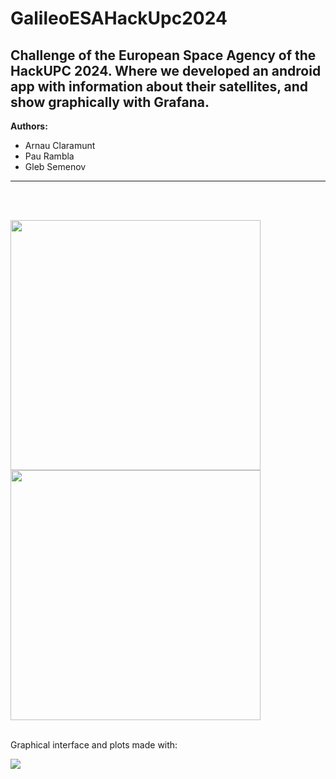 # GalileoESAHackUpc2024
Challenge of the European Space Agency of the HackUPC 2024. Where we developed an android app with information about their satellites, and show graphically with Grafana.
---
**Authors:**
- Arnau Claramunt
- Pau Rambla
- Gleb Semenov
---
<br>
<br>
<p float="left">
  <img src="https://github.com/ArnauCS03/GalileoESAHackUpc2024/assets/95536223/f3cedaef-2fe2-4415-8418-ea24fe2268da" width="400" height="400" />
  <img src="https://github.com/ArnauCS03/GalileoESAHackUpc2024/assets/95536223/944b9d8a-b801-44ec-a7f1-0b80780c318f" width="400" height="400" />
</p>
<br>
Graphical interface and plots made with:
<p float="center">
 <img src="https://github.com/ArnauCS03/GalileoESAHackUpc2024/assets/95536223/29050e04-2d11-44af-a7ae-9aad010d2819" />
</p>







